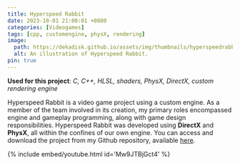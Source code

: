 ```yaml
---
title: Hyperspeed Rabbit
date: 2023-10-01 21:00:01 +0800
categories: [Videogames]
tags: [cpp, customengine, physX, rendering]
image:
  path: https://dekadisk.github.io/assets/img/thumbnails/hyperspeedrabbit.png
  alt: An illustration of Hyperspeed Rabbit.
pin: true
---
```

__Used for this project__: *C, C++, HLSL, shaders, PhysX, DirectX, custom rendering engine*

Hyperspeed Rabbit is a video game project using a custom engine.  As a member of the team involved in its creation, my primary roles encompassed engine and gameplay programming, along with game design responsibilities. Hyperspeed Rabbit was developed using **DirectX** and **PhysX**, all within the confines of our own engine. You can access and download the project from my Github repository, available [here](https://github.com/Dekadisk/HyperspeedRabbit).

{% include embed/youtube.html id='Mw9JTBjGct4' %}
